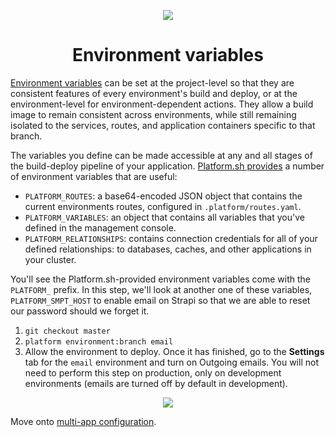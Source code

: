 <p align="center">
  <a href="https://platform.sh/marketplace/strapi/">
    <img src="https://platform.sh/images/spots/arrows/fast-dev.svg" />
  </a>

  <h1 align="center">Environment variables</h1>
</p>

[Environment variables](https://docs.platform.sh/bestpractices/environment-build.html) can be set at the project-level so that they are consistent features of every environment's build and deploy, or at the environment-level for environment-dependent actions. They allow a build image to remain consistent across environments, while still remaining isolated to the services, routes, and application containers specific to that branch. 

The variables you define can be made accessible at any and all stages of the build-deploy pipeline of your application. [Platform.sh provides](https://docs.platform.sh/development/variables.html#platformsh-provided-variables) a number of environment variables that are useful:

- `PLATFORM_ROUTES`: a base64-encoded JSON object that contains the current environments routes, configured in `.platform/routes.yaml`.
- `PLATFORM_VARIABLES`: an object that contains all variables that you've defined in the management console. 
- `PLATFORM_RELATIONSHIPS`: contains connection credentials for all of your defined relationships: to databases, caches, and other applications in your cluster.

You'll see the Platform.sh-provided environment variables come with the `PLATFORM_` prefix. In this step, we'll look at another one of these variables, `PLATFORM_SMPT_HOST` to enable email on Strapi so that we are able to reset our password should we forget it.

1. `git checkout master`
2. `platform environment:branch email`
3. Allow the environment to deploy. Once it has finished, go to the **Settings** tab for the `email` environment and turn on Outgoing emails. You will not need to perform this step on production, only on development environments (emails are turned off by default in development).


<p align="center">
    <img src="https://docs.platform.sh/images/management-console/env-email.png" />
</p>

Move onto [multi-app configuration](04-multi-app.md).

